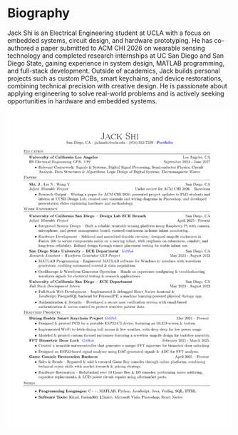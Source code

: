 # Biography

Jack Shi is an Electrical Engineering student at UCLA with a focus on embedded systems, circuit design, and hardware prototyping. He has co-authored a paper submitted to ACM CHI 2026 on wearable sensing technology and completed research internships at UC San Diego and San Diego State, gaining experience in system design, MATLAB programming, and full-stack development. Outside of academics, Jack builds personal projects such as custom PCBs, smart keychains, and device restorations, combining technical precision with creative design. He is passionate about applying engineering to solve real-world problems and is actively seeking opportunities in hardware and embedded systems.

![alt text](resume_august2025.png "Logo Title Text 1")

<!---
jackshisd/jackshisd is a ✨ special ✨ repository because its `README.md` (this file) appears on your GitHub profile.
You can click the Preview link to take a look at your changes.
--->

